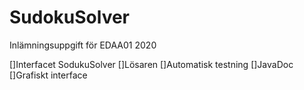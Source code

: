 # SudokuSolver
Inlämningsuppgift för EDAA01 2020


[]Interfacet SodukuSolver
[]Lösaren
[]Automatisk testning
[]JavaDoc
[]Grafiskt interface
